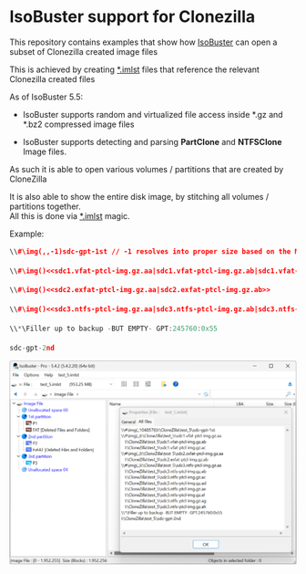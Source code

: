 # IsoBuster support for Clonezilla
This repository contains examples that show how [IsoBuster](https://www.isobuster.com) can open a subset of Clonezilla created image files

This is achieved by creating [*.imlst](https://github.com/Isobuster/imlst) files that reference the relevant Clonezilla created files

As of IsoBuster 5.5:

- IsoBuster supports random and virtualized file access inside \*.gz and \*.bz2 compressed image files

- IsoBuster supports detecting and parsing **PartClone** and **NTFSClone** Image files.

As such it is able to open various volumes / partitions that are created by CloneZilla

It is also able to show the entire disk image, by stitching all volumes / partitions together.<br>
All this is done via [*.imlst](https://github.com/Isobuster/imlst) magic.

Example:

```c++
\\#\img(,,-1)sdc-gpt-1st // -1 resolves into proper size based on the MBR and GPT data

\\#\img()<<sdc1.vfat-ptcl-img.gz.aa|sdc1.vfat-ptcl-img.gz.ab|sdc1.vfat-ptcl-img.gz.ac>>

\\#\img()<<sdc2.exfat-ptcl-img.gz.aa|sdc2.exfat-ptcl-img.gz.ab>>

\\#\img()<<sdc3.ntfs-ptcl-img.gz.aa|sdc3.ntfs-ptcl-img.gz.ab|sdc3.ntfs-ptcl-img.gz.ac|sdc3.ntfs-ptcl-img.gz.ad|sdc3.ntfs-ptcl-img.gz.ae|sdc3.ntfs-ptcl-img.gz.af|sdc3.ntfs-ptcl-img.gz.ag|sdc3.ntfs-ptcl-img.gz.ah>>

\\*\Filler up to backup -BUT EMPTY- GPT:245760:0x55

sdc-gpt-2nd
```

![test_5](/Screenshots/test_5.png)
